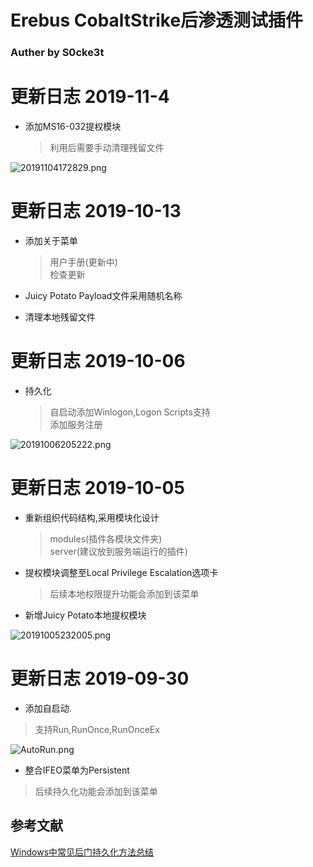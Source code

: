 # Erebus CobaltStrike后渗透测试插件
### Auther by S0cke3t


# 更新日志 2019-11-4
* 添加MS16-032提权模块
    >利用后需要手动清理残留文件


![20191104172829.png](https://i.loli.net/2019/11/04/9vNRyPJoA578QHg.png)



# 更新日志 2019-10-13
* 添加关于菜单
  >用户手册(更新中)  
  检查更新

* Juicy Potato  Payload文件采用随机名称

* 清理本地残留文件

# 更新日志 2019-10-06
* 持久化
  >自启动添加Winlogon,Logon Scripts支持  
  添加服务注册

![20191006205222.png](https://i.loli.net/2019/10/06/QfS4qXragDejNTl.png)
# 更新日志 2019-10-05
* 重新组织代码结构,采用模块化设计
  >modules(插件各模块文件夹)  
  server(建议放到服务端运行的插件)

* 提权模块调整至Local Privilege Escalation选项卡
  >后续本地权限提升功能会添加到该菜单

* 新增Juicy Potato本地提权模块

![20191005232005.png](https://i.loli.net/2019/10/05/HNiacQ3RfAO1XWy.png)

# 更新日志 2019-09-30
* 添加自启动.
>支持Run,RunOnce,RunOnceEx

![AutoRun.png](https://i.loli.net/2019/09/30/db3f67MK8etyu9k.png)
* 整合IFEO菜单为Persistent
>后续持久化功能会添加到该菜单

## 参考文献
[Windows中常见后门持久化方法总结](http://1t.click/a4rQ)